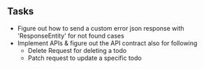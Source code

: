 ## Tasks

- Figure out how to send a custom error json response with 'ResponseEntity' for not found cases
- Implement APIs & figure out the API contract also for following 
  - Delete Request for deleting a todo
  - Patch request to update a specific todo
